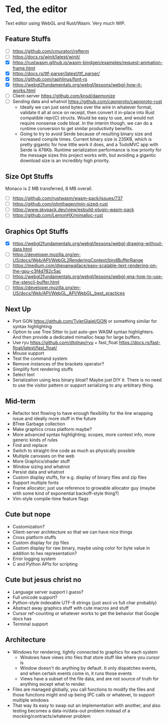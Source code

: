 # Ted, the editor
Text editor using WebGL and Rust/Wasm. Very much WIP.

## Feature Stuffs
- [ ] https://github.com/cmuratori/refterm
- [ ] https://docs.rs/winit/latest/winit/
- [x] https://rustwasm.github.io/wasm-bindgen/examples/request-animation-frame.html
- [x] https://docs.rs/ttf-parser/latest/ttf_parser/
- [x] https://github.com/raphlinus/font-rs
- [x] https://webgl2fundamentals.org/webgl/lessons/webgl-how-it-works.html
- [ ] Client-server https://github.com/knsd/daemonize
- [ ] Sending data and whatnot https://github.com/capnproto/capnproto-rust
  - Ideally we can just send bytes over the wire in whatever format, validate it
    all at once on receipt, then convert it in-place into Rust compatible repr(C)
    structs. Would be easy to use, and would not require nonsense code bloat.
    In the interim though, we can do a runtime conversion to get similar productivity
    benefits.
  - Going to try to avoid Serde because of resulting binary size and increased
    compile times. Current binary size is 235KB, which is pretty gigantic for
    how little work it does, and a TodoMVC app with Serde is 476Kb. Runtime serialization
    performance is low priority for the message sizes this project works with,
    but avoiding a gigantic download size is an incredibly high priority.

## Size Opt Stuffs
Monaco is 2 MB transferred, 8 MB overall.

- [ ] https://github.com/rustwasm/wasm-pack/issues/737
- [ ] https://github.com/johnthagen/min-sized-rust
- [ ] https://www.skypack.dev/view/esbuild-plugin-wasm-pack
- [ ] https://github.com/LemonHX/mimalloc-rust

## Graphics Opt Stuffs
- [x] https://webgl2fundamentals.org/webgl/lessons/webgl-drawing-without-data.html
- [ ] https://developer.mozilla.org/en-US/docs/Web/API/WebGL2RenderingContext/bindBufferRange
- [ ] https://medium.com/@evanwallace/easy-scalable-text-rendering-on-the-gpu-c3f4d782c5ac
- [ ] https://webgl2fundamentals.org/webgl/lessons/webgl-qna-how-to-use-the-stencil-buffer.html
- [ ] https://developer.mozilla.org/en-US/docs/Web/API/WebGL_API/WebGL_best_practices

## Next Up
- Port GON https://github.com/TylerGlaiel/GON or something similar for syntax highlighting
- Option to use Tree Sitter to just auto-gen WASM syntax highlighters. And then provide a dedicated mimalloc heap for large buffers.
- Use ryu https://github.com/dtolnay/ryu + fast_float https://docs.rs/fast-float/latest/fast_float/
- Mouse support
- Test the command system
- Remove instances of the brackets operator?
- Simplify font rendering stuffs
- Select text
- Serialization using less binary bloat? Maybe just DIY it. There is no need to
  use the visitor pattern or support serializing to any arbitrary thing.

## Mid-term
- Refactor text flowing to have enough flexibility for the line wrapping issue
  and ideally more stuff in the future
- BTree Garbage collection
- Make graphics cross platform maybe?
- More advanced syntax highlighting; scopes, more context info, more generic kinds of rules
- Find and replace
- Switch to straight-line code as much as physically possible
- Multiple canvases on the web
- More Graphics/shader stuff
- Window sizing and whatnot
- Persist data and whatnot
- Custom display stuffs, for e.g. display of binary files and zip files
- Support multiple fonts
- Frame allocator; just use reference to growable allocator guy (maybe with some
  kind of exponential backoff-style thing?)
- Vim-style compile-time feature flags

## Cute but nope
- Customization?
- Client-server architecture so that we can have nice things
- Cross platform stuffs
- Custom display for zip files
- Custom display for raw binary, maybe using color for byte value in addition
  to hex representation?
- Error logging system
- C and Python APIs for scripting

## Cute but jesus christ no
- Language server support I guess?
- Full unicode support?
- Python-style indexable UTF-8 strings (just ascii vs full char probably)
- Abstract away graphics stuff with cute macros and stuff
- Cursor ref-counting or whatever works to get the behavior that Google docs has
- Terminal support

## Architecture
- Windows for rendering, tightly connected to graphics for each system
  - Windows have views into files that store stuff like where you cursor is
  - Window doesn't do anything by default. It only dispatches events, and when certain
    events come in, it runs those events
  - Views have a subset of the file data, and are not source of truth for anything
    except what to render.
- Files are managed globally, you call functions to modify the files and those
  functions might end up being IPC calls or whatever, to support multiple windows
- That way its easy to swap out an implementation with another, and also testing
  becomes a data-in/data-out problem instead of a mocking/contracts/whatever problem
